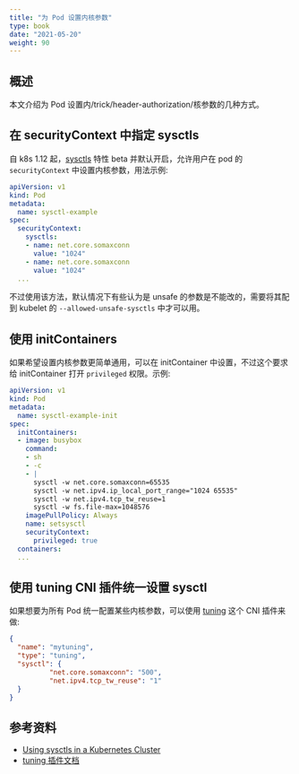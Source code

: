 ```yaml
---
title: "为 Pod 设置内核参数"
type: book
date: "2021-05-20"
weight: 90
---
```


## 概述

本文介绍为 Pod 设置内/trick/header-authorization/核参数的几种方式。

## 在 securityContext 中指定 sysctls

自 k8s 1.12 起，[sysctls](https://kubernetes.io/docs/tasks/administer-cluster/sysctl-cluster/) 特性 beta 并默认开启，允许用户在 pod 的 `securityContext` 中设置内核参数，用法示例:

```yaml
apiVersion: v1
kind: Pod
metadata:
  name: sysctl-example
spec:
  securityContext:
    sysctls:
    - name: net.core.somaxconn
      value: "1024"
    - name: net.core.somaxconn
      value: "1024"
  ...
```

不过使用该方法，默认情况下有些认为是 unsafe 的参数是不能改的，需要将其配到 kubelet 的 `--allowed-unsafe-sysctls` 中才可以用。

## 使用 initContainers

如果希望设置内核参数更简单通用，可以在 initContainer 中设置，不过这个要求给 initContainer 打开 `privileged` 权限。示例:

```yaml
apiVersion: v1
kind: Pod
metadata:
  name: sysctl-example-init
spec:
  initContainers:
  - image: busybox
    command:
    - sh
    - -c
    - |
      sysctl -w net.core.somaxconn=65535
      sysctl -w net.ipv4.ip_local_port_range="1024 65535"
      sysctl -w net.ipv4.tcp_tw_reuse=1
      sysctl -w fs.file-max=1048576
    imagePullPolicy: Always
    name: setsysctl
    securityContext:
      privileged: true
  containers:
  ...
```

## 使用 tuning CNI 插件统一设置 sysctl

如果想要为所有 Pod 统一配置某些内核参数，可以使用 [tuning](https://github.com/containernetworking/plugins/tree/master/plugins/meta/tuning) 这个 CNI 插件来做:

```json
{
  "name": "mytuning",
  "type": "tuning",
  "sysctl": {
          "net.core.somaxconn": "500",
          "net.ipv4.tcp_tw_reuse": "1"
  }
}
```

## 参考资料

* [Using sysctls in a Kubernetes Cluster](https://kubernetes.io/docs/tasks/administer-cluster/sysctl-cluster/)
* [tuning 插件文档](https://www.cni.dev/plugins/current/meta/tuning/)